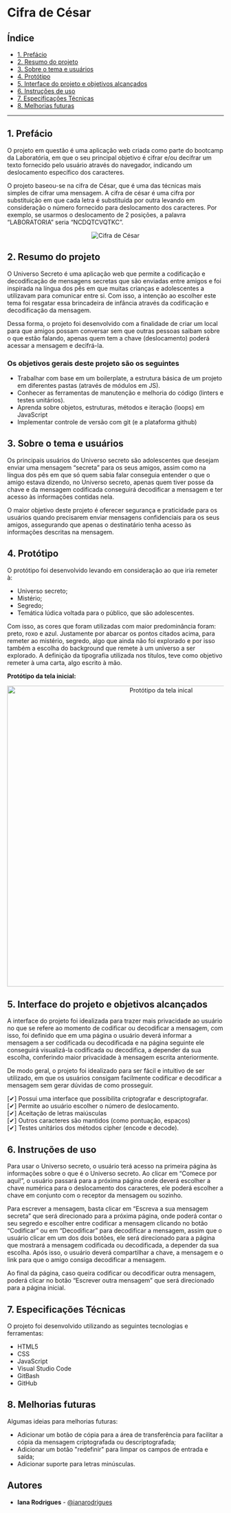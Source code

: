 # Cifra de César

## Índice

- [1. Prefácio](#1-prefácio)
- [2. Resumo do projeto](#2-resumo-do-projeto)
- [3. Sobre o tema e usuários](#3-sobre-o-tema-e-usuários)
- [4. Protótipo](#4-protótipo)
- [5. Interface do projeto e objetivos alcançados](#5-interface-do-projeto-e-objetivos-alcançados)
- [6. Instruções de uso](#6-instruções-de-uso)
- [7. Especificações Técnicas](#7-especificações-técnicas)
- [8. Melhorias futuras](#8-melhorias-futuras)

---

## 1. Prefácio

O projeto em questão é uma aplicação web criada como parte do bootcamp da Laboratória, em que o seu principal objetivo é cifrar e/ou decifrar um texto fornecido pelo usuário através do navegador, indicando um deslocamento específico dos caracteres.

O projeto baseou-se na cifra de César, que é uma das técnicas mais simples de cifrar uma mensagem. A cifra de césar é uma cifra por substituição em que cada letra é substituída por outra levando em consideração o número fornecido para deslocamento dos caracteres. Por exemplo, se usarmos o deslocamento de 2 posições, a palavra “LABORATORIA” seria “NCDQTCVQTKC”.

<p align="center">
<img src="thumb.png" alt="Cifra de César" />
</p>

## 2. Resumo do projeto

O Universo Secreto é uma aplicação web que permite a codificação e decodificação de mensagens secretas que são enviadas entre amigos e foi inspirada na língua dos pês em que muitas crianças e adolescentes a utilizavam para comunicar entre si. Com isso, a intenção ao escolher este tema foi resgatar essa brincadeira de infância através da codificação e decodificação da mensagem.

Dessa forma, o projeto foi desenvolvido com a finalidade de criar um local para que amigos possam conversar sem que outras pessoas saibam sobre o que estão falando, apenas quem tem a chave (deslocamento) poderá acessar a mensagem e decifrá-la.

### Os objetivos gerais deste projeto são os seguintes

- Trabalhar com base em um boilerplate, a estrutura básica de um projeto em diferentes
  pastas (através de módulos em JS).
- Conhecer as ferramentas de manutenção e melhoria do código (linters e testes
  unitários).
- Aprenda sobre objetos, estruturas, métodos e iteração (loops) em JavaScript
- Implementar controle de versão com git (e a plataforma github)

## 3. Sobre o tema e usuários

Os principais usuários do Universo secreto são adolescentes que desejam enviar uma mensagem “secreta” para os seus amigos, assim como na língua dos pês em que só quem sabia falar conseguia entender o que o amigo estava dizendo, no Universo secreto, apenas quem tiver posse da chave e da mensagem codificada conseguirá decodificar a mensagem e ter acesso às informações contidas nela.

O maior objetivo deste projeto é oferecer segurança e praticidade para os usuários quando precisarem enviar mensagens confidenciais para os seus amigos, assegurando que apenas o destinatário tenha acesso às informações descritas na mensagem.

## 4. Protótipo

O protótipo foi desenvolvido levando em consideração ao que iria remeter à:

- Universo secreto;
- Mistério;
- Segredo;
- Temática lúdica voltada para o público, que são adolescentes.

Com isso, as cores que foram utilizadas com maior predominância foram: preto, roxo e azul. Justamente por abarcar os pontos citados acima, para remeter ao mistério, segredo, algo que ainda não foi explorado e por isso também a escolha do background que remete à um universo a ser explorado. A definição da tipografia utilizada nos títulos, teve como objetivo remeter à uma carta, algo escrito à mão.

**Protótipo da tela inicial:**

<p align="center">
<img src="Página inicial - Comece por aqui.png" width="700px" alt="Protótipo da tela inical" />
</p>

## 5. Interface do projeto e objetivos alcançados

A interface do projeto foi idealizada para trazer mais privacidade ao usuário no que se refere ao momento de codificar ou decodificar a mensagem, com isso, foi definido que em uma página o usuário deverá informar a mensagem a ser codificada ou decodificada e na página seguinte ele conseguirá visualizá-la codificada ou decodifica, a depender da sua escolha, conferindo maior privacidade à mensagem escrita anteriormente.

De modo geral, o projeto foi idealizado para ser fácil e intuitivo de ser utilizado, em que os usuários consigam facilmente codificar e decodificar a mensagem sem gerar dúvidas de como prosseguir.

[✔] Possui uma interface que possibilita criptografar e descriptografar.  
[✔] Permite ao usuário escolher o número de deslocamento.  
[✔] Aceitação de letras maiúsculas  
[✔] Outros caracteres são mantidos (como pontuação, espaços)  
[✔] Testes unitários dos métodos cipher (encode e decode).

## 6. Instruções de uso

Para usar o Universo secreto, o usuário terá acesso na primeira página às informações sobre o que é o Universo secreto. Ao clicar em “Comece por aqui!”, o usuário passará para a próxima página onde deverá escolher a chave numérica para o deslocamento dos caracteres, ele poderá escolher a chave em conjunto com o receptor da mensagem ou sozinho.

Para escrever a mensagem, basta clicar em “Escreva a sua mensagem secreta” que será direcionado para a próxima página, onde poderá contar o seu segredo e escolher entre codificar a mensagem clicando no botão “Codificar” ou em “Decodificar” para decodificar a mensagem, assim que o usuário clicar em um dos dois botões, ele será direcionado para a página que mostrará a mensagem codificada ou decodificada, a depender da sua escolha. Após isso, o usuário deverá compartilhar a chave, a mensagem e o link para que o amigo consiga decodificar a mensagem.

Ao final da página, caso queira codificar ou decodificar outra mensagem, poderá clicar no botão “Escrever outra mensagem” que será direcionado para a página inicial.

## 7. Especificações Técnicas

O projeto foi desenvolvido utilizando as seguintes tecnologias e ferramentas:

- HTML5
- CSS
- JavaScript
- Visual Studio Code
- GitBash
- GitHub

## 8. Melhorias futuras

Algumas ideias para melhorias futuras:

- Adicionar um botão de cópia para a área de transferência para facilitar a cópia da mensagem criptografada ou descriptografada;
- Adicionar um botão "redefinir" para limpar os campos de entrada e saída;
- Adicionar suporte para letras minúsculas.

## Autores

- **Iana Rodrigues** - <a href="https://github.com/ianarodrigues"> @ianarodrigues</a>
